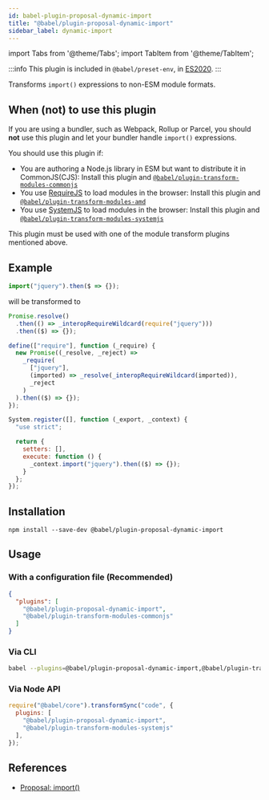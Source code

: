 ```yaml
---
id: babel-plugin-proposal-dynamic-import
title: "@babel/plugin-proposal-dynamic-import"
sidebar_label: dynamic-import
---
```


import Tabs from '@theme/Tabs';
import TabItem from '@theme/TabItem';

:::info
This plugin is included in `@babel/preset-env`, in [ES2020](https://github.com/tc39/proposals/blob/master/finished-proposals.md).
:::

Transforms `import()` expressions to non-ESM module formats.

## When (not) to use this plugin

If you are using a bundler, such as Webpack, Rollup or Parcel, you should **not** use this plugin and let your bundler handle `import()` expressions.

You should use this plugin if:
- You are authoring a Node.js library in ESM but want to distribute it in CommonJS(CJS): Install this plugin and [`@babel/plugin-transform-modules-commonjs`](./plugin-transform-modules-commonjs.md)
- You use [RequireJS](https://requirejs.org) to load modules in the browser: Install this plugin and [`@babel/plugin-transform-modules-amd`](./plugin-transform-modules-amd.md)
- You use [SystemJS](https://github.com/systemjs/systemjs) to load modules in the browser: Install this plugin and [`@babel/plugin-transform-modules-systemjs`](./plugin-transform-modules-systemjs.md)

This plugin must be used with one of the module transform plugins mentioned above.

## Example
```js title="input.js"
import("jquery").then($ => {});
```

will be transformed to

<Tabs>
  <TabItem value="commonjs" label="CommonJS" default>

  ```js title="output.js"
  Promise.resolve()
    .then(() => _interopRequireWildcard(require("jquery")))
    .then(($) => {});
  ```
  </TabItem>
  <TabItem value="amd" label="AMD">

  ```js title="output.js"
  define(["require"], function (_require) {
    new Promise((_resolve, _reject) =>
      _require(
        ["jquery"],
        (imported) => _resolve(_interopRequireWildcard(imported)),
        _reject
      )
    ).then(($) => {});
  });
  ```
  </TabItem>
  <TabItem value="systemjs" label="SystemJS">

  ```js title="output.js"
  System.register([], function (_export, _context) {
    "use strict";

    return {
      setters: [],
      execute: function () {
        _context.import("jquery").then(($) => {});
      }
    };
  });
  ```
  </TabItem>
</Tabs>

## Installation

```shell npm2yarn
npm install --save-dev @babel/plugin-proposal-dynamic-import
```

## Usage

### With a configuration file (Recommended)

```json title="babel.config.json"
{
  "plugins": [
    "@babel/plugin-proposal-dynamic-import",
    "@babel/plugin-transform-modules-commonjs"
  ]
}
```

### Via CLI

```sh title="Shell"
babel --plugins=@babel/plugin-proposal-dynamic-import,@babel/plugin-transform-modules-amd script.js
```

### Via Node API

```js title="JavaScript"
require("@babel/core").transformSync("code", {
  plugins: [
    "@babel/plugin-proposal-dynamic-import",
    "@babel/plugin-transform-modules-systemjs"
  ],
});
```

## References

- [Proposal: import()](https://github.com/tc39/proposal-dynamic-import)
